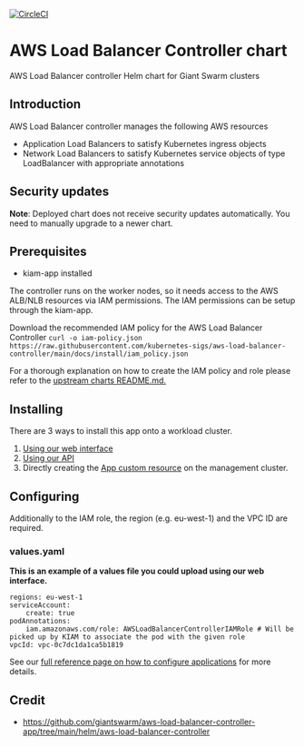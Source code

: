 [![CircleCI](https://circleci.com/gh/giantswarm/{APP-NAME}-app.svg?style=shield)](https://circleci.com/gh/giantswarm/{APP-NAME}-app)

# AWS Load Balancer Controller chart

AWS Load Balancer controller Helm chart for Giant Swarm clusters

## Introduction
AWS Load Balancer controller manages the following AWS resources
- Application Load Balancers to satisfy Kubernetes ingress objects
- Network Load Balancers to satisfy Kubernetes service objects of type LoadBalancer with appropriate annotations

## Security updates
**Note**: Deployed chart does not receive security updates automatically. You need to manually upgrade to a newer chart.

## Prerequisites
- kiam-app installed

The controller runs on the worker nodes, so it needs access to the AWS ALB/NLB resources via IAM permissions. The
IAM permissions can be setup through the kiam-app.

Download the recommended IAM policy for the AWS Load Balancer Controller
    ```
    curl -o iam-policy.json https://raw.githubusercontent.com/kubernetes-sigs/aws-load-balancer-controller/main/docs/install/iam_policy.json
    ```

For a thorough explanation on how to create the IAM policy and role please refer to the [upstream charts README.md.](helm/aws-load-balancer-controller/README.md)

## Installing

There are 3 ways to install this app onto a workload cluster.

1. [Using our web interface](https://docs.giantswarm.io/ui-api/web/app-platform/#installing-an-app)
2. [Using our API](https://docs.giantswarm.io/api/#operation/createClusterAppV5)
3. Directly creating the [App custom resource](https://docs.giantswarm.io/ui-api/management-api/crd/apps.application.giantswarm.io/) on the management cluster.

## Configuring
Additionally to the IAM role, the region (e.g. eu-west-1) and the VPC ID are required.

### values.yaml
**This is an example of a values file you could upload using our web interface.**
```
regions: eu-west-1
serviceAccount:
    create: true
podAnnotations:
    iam.amazonaws.com/role: AWSLoadBalancerControllerIAMRole # Will be picked up by KIAM to associate the pod with the given role
vpcId: vpc-0c7dc1da1ca5b1819

```

See our [full reference page on how to configure applications](https://docs.giantswarm.io/app-platform/app-configuration/) for more details.

## Credit

* https://github.com/giantswarm/aws-load-balancer-controller-app/tree/main/helm/aws-load-balancer-controller
